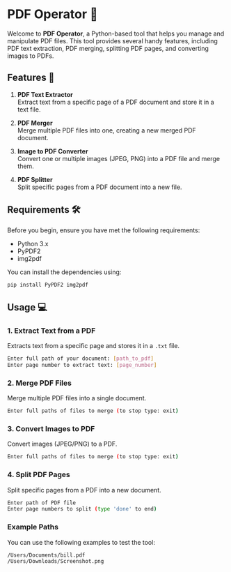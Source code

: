 # PDF Operator 📝

Welcome to **PDF Operator**, a Python-based tool that helps you manage and manipulate PDF files. This tool provides several handy features, including PDF text extraction, PDF merging, splitting PDF pages, and converting images to PDFs. 

## Features 🚀

1. **PDF Text Extractor**  
   Extract text from a specific page of a PDF document and store it in a text file.

2. **PDF Merger**  
   Merge multiple PDF files into one, creating a new merged PDF document.

3. **Image to PDF Converter**  
   Convert one or multiple images (JPEG, PNG) into a PDF file and merge them.

4. **PDF Splitter**  
   Split specific pages from a PDF document into a new file.

## Requirements 🛠️

Before you begin, ensure you have met the following requirements:

- Python 3.x
- PyPDF2
- img2pdf

You can install the dependencies using:

```bash
pip install PyPDF2 img2pdf
```

## Usage 💻

### 1. Extract Text from a PDF
Extracts text from a specific page and stores it in a `.txt` file.

```bash
Enter full path of your document: [path_to_pdf]
Enter page number to extract text: [page_number]
```

### 2. Merge PDF Files
Merge multiple PDF files into a single document.

```bash
Enter full paths of files to merge (to stop type: exit)
```

### 3. Convert Images to PDF
Convert images (JPEG/PNG) to a PDF.

```bash
Enter full paths of files to merge (to stop type: exit)
```

### 4. Split PDF Pages
Split specific pages from a PDF into a new document.

```bash
Enter path of PDF file
Enter page numbers to split (type 'done' to end)
```

### Example Paths
You can use the following examples to test the tool:

```bash
/Users/Documents/bill.pdf
/Users/Downloads/Screenshot.png
```
